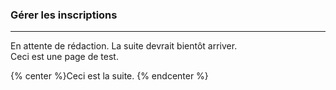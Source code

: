 ### Gérer les inscriptions

---

En attente de rédaction. La suite devrait bientôt arriver.   
Ceci est une page de test.

{% center %}Ceci est la suite. {% endcenter %}

